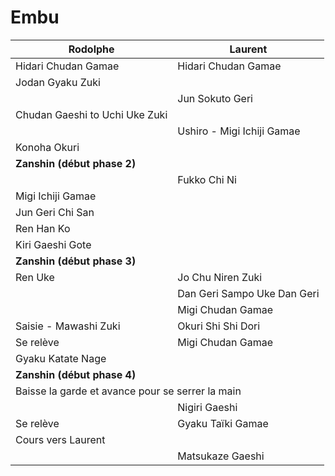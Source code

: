 # Embu

<table>
  <thead>
    <tr>
      <th>Rodolphe</th>
      <th>Laurent</th>
    </tr>
  </thead>
  <tbody>
    <tr>
      <td>Hidari Chudan Gamae</td>
      <td>Hidari Chudan Gamae</td>
    </tr>
    <tr>
      <td>Jodan Gyaku Zuki</td>
      <td></td>
    </tr>
    <tr>
      <td></td>
      <td>Jun Sokuto Geri</td>
    </tr>
    <tr>
      <td>Chudan Gaeshi to Uchi Uke Zuki</td>
      <td></td>
    </tr>
    <tr>
      <td></td>
      <td>Ushiro - Migi Ichiji Gamae</td>
    </tr>
    <tr>
      <td>Konoha Okuri</td>
      <td></td>
    </tr>
    <tr style="backgroundColor:green;">
      <td colspan="2"><strong>Zanshin (début phase 2)</strong></td>
    </tr>
    <tr>
      <td></td>
      <td>Fukko Chi Ni</td>
    </tr>
    <tr>
      <td>Migi Ichiji Gamae</td>
      <td></td>
    </tr>
    <tr>
      <td>Jun Geri Chi San</td>
      <td></td>
    </tr>
    <tr>
      <td>Ren Han Ko</td>
      <td></td>
    </tr>
    <tr>
      <td>Kiri Gaeshi Gote</td>
      <td></td>
    </tr>
    <tr>
      <td colspan="2"><strong>Zanshin (début phase 3)</strong></td>
    </tr>
    <tr>
      <td>Ren Uke</td>
      <td>Jo Chu Niren Zuki</td>
    </tr>
    <tr>
      <td></td>
      <td>Dan Geri Sampo Uke Dan Geri</td>
    </tr>
    <tr>
      <td></td>
      <td>Migi Chudan Gamae</td>
    </tr>
    <tr>
      <td>Saisie - Mawashi Zuki</td>
      <td>Okuri Shi Shi Dori</td>
    </tr>
    <tr>
      <td>Se relève</td>
      <td>Migi Chudan Gamae</td>
    </tr>
    <tr>
      <td>Gyaku Katate Nage</td>
      <td></td>
    </tr>
    <tr>
      <td colspan="2"><strong>Zanshin (début phase 4)</strong></td>
    </tr>
    <tr>
      <td colspan="2">Baisse la garde et avance pour se serrer la main</td>
    </tr>
    <tr>
      <td></td>
      <td>Nigiri Gaeshi</td>
    </tr>
    <tr>
      <td>Se relève</td>
      <td>Gyaku Taïki Gamae</td>
    </tr>
    <tr>
      <td>Cours vers Laurent</td>
      <td></td>
    </tr>
    <tr>
      <td></td>
      <td>Matsukaze Gaeshi</td>
    </tr>
  </tbody>
</table>
